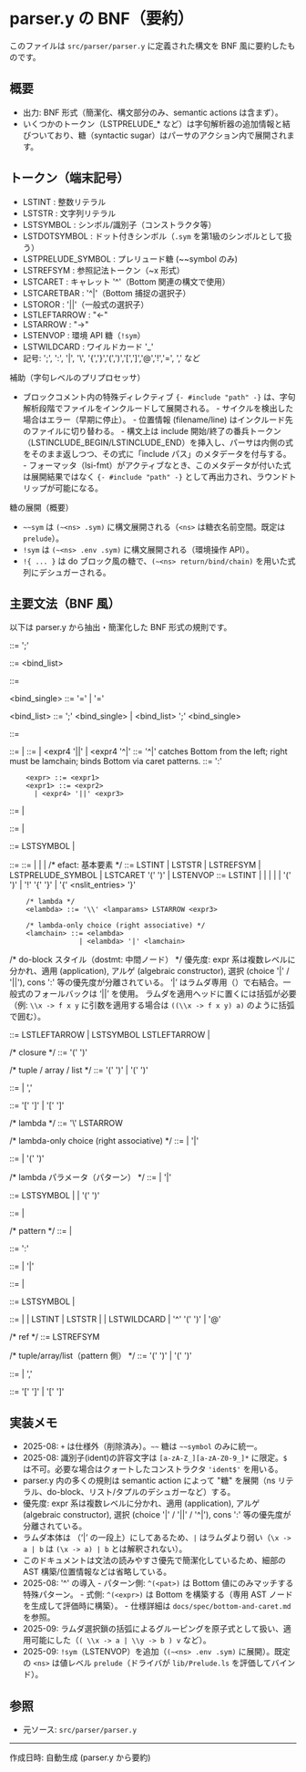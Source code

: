 # parser.y の BNF（要約）

このファイルは `src/parser/parser.y` に定義された構文を BNF 風に要約したものです。

## 概要
- 出力: BNF 形式（簡潔化、構文部分のみ、semantic actions は含まず）。
- いくつかのトークン（LSTPRELUDE_* など）は字句解析器の追加情報と結びついており、糖（syntactic sugar）はパーサのアクション内で展開されます。

## トークン（端末記号）
- LSTINT : 整数リテラル
- LSTSTR : 文字列リテラル
- LSTSYMBOL : シンボル/識別子（コンストラクタ等）
- LSTDOTSYMBOL : ドット付きシンボル（`.sym` を第1級のシンボルとして扱う）
- LSTPRELUDE_SYMBOL : プレリュード糖 (~~symbol のみ)
- LSTREFSYM : 参照記法トークン（~x 形式）
- LSTCARET : キャレット '^'（Bottom 関連の構文で使用）
- LSTCARETBAR : '^|'（Bottom 捕捉の選択子）
- LSTOROR : '||'（一般式の選択子）
- LSTLEFTARROW : "<-"
- LSTARROW : "->"
- LSTENVOP : 環境 API 糖（`!sym`）
- LSTWILDCARD : ワイルドカード '_'
- 記号: ';', ':', '|', '\\', '{','}','(',')','[',']','@','!','=', ',' など

補助（字句レベルのプリプロセッサ）
- ブロックコメント内の特殊ディレクティブ `{- #include "path" -}` は、字句解析段階でファイルをインクルードして展開される。
        - サイクルを検出した場合はエラー（早期に停止）。
        - 位置情報 (filename/line) はインクルード先のファイルに切り替わる。
        - 構文上は include 開始/終了の番兵トークン（LSTINCLUDE_BEGIN/LSTINCLUDE_END）を挿入し、パーサは内側の式をそのまま返しつつ、その式に「include パス」のメタデータを付与する。
        - フォーマッタ（lsi-fmt）がアクティブなとき、このメタデータが付いた式は展開結果ではなく `{- #include "path" -}` として再出力され、ラウンドトリップが可能になる。

糖の展開（概要）
- `~~sym` は `(~<ns> .sym)` に構文展開される（`<ns>` は糖衣名前空間。既定は `prelude`）。
- `!sym` は `(~<ns> .env .sym)` に構文展開される（環境操作 API）。
- `!{ ... }` は do ブロック風の糖で、`(~<ns> return/bind/chain)` を用いた式列にデシュガーされる。

## 主要文法（BNF 風）
以下は parser.y から抽出・簡潔化した BNF 形式の規則です。

<prog> ::= <expr> ';'

<bind> ::= <bind_list>

<funlhs> ::= <pref>

<bind_single> ::= <funlhs> <lamparams> '=' <expr>
                | <pat> '=' <expr>

<bind_list> ::= ';' <bind_single>
              | <bind_list> ';' <bind_single>

<expr> ::= <expr1>

<expr1> ::= <expr2>
          | <lamchoice>
<expr3> ::= <expr4> | <expr4 '||' <expr3> | <expr4 '^|' <lamchain>
<expr2> ::= <expr3>
'^|' catches Bottom from the left; right must be lamchain; binds Bottom via caret patterns.
<econs> ::= <expr1> ':' <expr3>

        <expr> ::= <expr1>
        <expr1> ::= <expr2>
          | <expr4> '||' <expr3>

<eappl> ::= <efact> <expr5>
          | <eappl> <expr5>

<expr4> ::= <expr5>
          | <ealge>

<ealge> ::= LSTSYMBOL <expr5>
          | <ealge> <expr5>

<expr5> ::= <efact>
        <expr4> ::= <expr5>
                  | <eappl>
                  | <ealge>
                  | <lamchain>
/* efact: 基本要素 */
<efact> ::= LSTINT
         | LSTSTR
         | LSTREFSYM
         | LSTPRELUDE_SYMBOL
         | LSTCARET '(' <expr> ')'
         | LSTENVOP
        <efact> ::= LSTINT
         | <etuple>
         | <elist>
         | <closure>
         | <elambda>
         | '(' <lamchain> ')'
         | '!' '{' <dostmts> '}'
         | '{' <nslit_entries> '}'

        /* lambda */
        <elambda> ::= '\\' <lamparams> LSTARROW <expr3>

        /* lambda-only choice (right associative) */
        <lamchain> ::= <elambda>
                     | <elambda> '|' <lamchain>
/* do-block スタイル（dostmt: 中間ノード） */
         優先度: expr 系は複数レベルに分かれ、適用 (application), アルゲ (algebraic constructor), 選択 (choice '|' / '||'), cons ':' 等の優先度が分離されている。
         ‘|’ はラムダ専用（<lamchain>）で右結合。一般式のフォールバックは ‘||’ を使用。
         ラムダを適用ヘッドに置くには括弧が必要（例: `\\x -> f x y` に引数を適用する場合は `((\\x -> f x y) a)` のように括弧で囲む）。

<dostmt> ::= <pref> LSTLEFTARROW <expr>
           | LSTSYMBOL LSTLEFTARROW <expr>
           | <expr>

/* closure */
<closure> ::= '(' <expr> <bind> ')'

/* tuple / array / list */
<etuple> ::= '(' ')'
          | '(' <earray> ')'

<earray> ::= <expr>
          | <earray> ',' <expr>

<elist> ::= '[' ']'
         | '[' <earray> ']'

/* lambda */
<elambda> ::= '\\' <lamparams> LSTARROW <expr2>

/* lambda-only choice (right associative) */
<lamchoice> ::= <lamfactor>
              | <lamfactor> '|' <lamchoice>

<lamfactor> ::= <elambda>
              | '(' <lamchoice> ')'

/* lambda パラメータ（パターン） */
<lamparam> ::= <lamparam2>
             | <lamparam2> '|' <lamparam>

<lamparam2> ::= LSTSYMBOL
              | <pat3>
              | '(' <pat> ')'

<lamparams> ::= <lamparam>
             | <lamparams> <lamparam>

/* pattern */
<pat> ::= <pat1>
        | <pcons>

<pcons> ::= <pat> ':' <pat>

<pat1> ::= <pat2>
         | <pat2> '|' <pat1>

<pat2> ::= <pat3>
         | <palge>

<palge> ::= LSTSYMBOL
         | <palge> <pat3>

<pat3> ::= <ptuple>
         | <plist>
         | LSTINT
         | LSTSTR
         | <pref>
         | LSTWILDCARD
         | '^' '(' <pat> ')'
         | <pref> '@' <pat3>

/* ref */
<pref> ::= LSTREFSYM

/* tuple/array/list（pattern 側） */
<ptuple> ::= '(' ')'
          | '(' <parray> ')'

<parray> ::= <pat>
           | <parray> ',' <pat>

<plist> ::= '[' ']'
         | '[' <parray> ']'

## 実装メモ
- 2025-08: `+` は仕様外（削除済み）。`~~` 糖は `~~symbol` のみに統一。
- 2025-08: 識別子(ident)の許容文字は `[a-zA-Z_][a-zA-Z0-9_]*` に限定。`$` は不可。必要な場合はクォートしたコンストラクタ `'ident$'` を用いる。
- parser.y 内の多くの規則は semantic action によって "糖" を展開（ns リテラル、do-block、リスト/タプルのデシュガーなど）する。
- 優先度: expr 系は複数レベルに分かれ、適用 (application), アルゲ (algebraic constructor), 選択 (choice '|' / '||' / '^|'), cons ':' 等の優先度が分離されている。
- ラムダ本体は <expr2>（‘|’ の一段上）にしてあるため、`|` はラムダより弱い（`\x -> a | b` は `(\x -> a) | b` とは解釈されない）。
- このドキュメントは文法の読みやすさ優先で簡潔化しているため、細部の AST 構築/位置情報などは省略している。
- 2025-08: '^' の導入
         - パターン側: `^(<pat>)` は Bottom 値にのみマッチする特殊パターン。
         - 式側: `^(<expr>)` は Bottom を構築する（専用 AST ノードを生成して評価時に構築）。
         - 仕様詳細は `docs/spec/bottom-and-caret.md` を参照。
- 2025-09: ラムダ選択鎖の括弧によるグルーピングを原子式として扱い、適用可能にした（`( \\x -> a | \\y -> b ) v` など）。
 - 2025-09: `!sym`（LSTENVOP）を追加（`(~<ns> .env .sym)` に展開）。既定の `<ns>` は値レベル `prelude`（ドライバが `lib/Prelude.ls` を評価してバインド）。

## 参照
- 元ソース: `src/parser/parser.y`

---
作成日時: 自動生成 (parser.y から要約)
